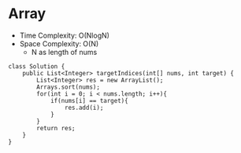 # Array
* Time Complexity: O(NlogN)
* Space Complexity: O(N)
    * N as length of nums
```
class Solution {
    public List<Integer> targetIndices(int[] nums, int target) {
        List<Integer> res = new ArrayList();
        Arrays.sort(nums);
        for(int i = 0; i < nums.length; i++){
            if(nums[i] == target){
                res.add(i);
            }
        }
        return res;
    }
}
```